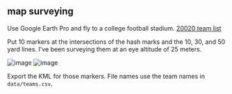 ## map surveying

Use Google Earth Pro and fly to a college football stadium. [20020 team list](https://docs.google.com/spreadsheets/d/19Amwc2L64pX_mQWXDVMir0a7JLqknaKNRjQdpLypOwU/edit#gid=0)

Put 10 markers at the intersections of the hash marks and the 10, 30, and 50 yard lines. I've been surveying them at an eye altitude of 25 meters.

![image](https://user-images.githubusercontent.com/52814/95717706-34409080-0c22-11eb-8d63-63d4ef12e9cb.png)
![image](https://user-images.githubusercontent.com/52814/95717712-373b8100-0c22-11eb-8ba8-d21bd08924bb.png)

Export the KML for those markers. File names use the team names in `data/teams.csv`.
